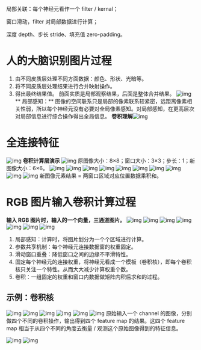 局部关联：每个神经元看作一个 filter / kernal；

窗口滑动，filter 对局部数据进行计算；

深度 depth、步长 stride、填充值 zero-padding。

# 人的大脑识别图片过程

1. 由不同皮质层处理不同方面数据：颜色、形状、光暗等。
2. 将不同皮质层处理结果进行合并映射操作。
3. 得出最终结果值。   前面实质是局部观察结果，后面是整体合并结果。   ![img](https://img-blog.csdnimg.cn/20191103081548572.png?x-oss-process=image/watermark,type_ZmFuZ3poZW5naGVpdGk,shadow_10,text_aHR0cHM6Ly9ibG9nLmNzZG4ubmV0L3dlaXhpbl80NTQwNzY2OA==,size_16,color_FFFFFF,t_70#pic_center)   ** 局部感知：** 图像的空间联系只是局部的像素联系较紧密，远距离像素相关性弱，所以每个神经元没有必要对全局像素感知。对局部感知，在更高层次对局部信息进行综合操作得出全局信息。   **卷积理解**![img](https://img-blog.csdnimg.cn/20191103131156553.png?x-oss-process=image/watermark,type_ZmFuZ3poZW5naGVpdGk,shadow_10,text_aHR0cHM6Ly9ibG9nLmNzZG4ubmV0L3dlaXhpbl80NTQwNzY2OA==,size_16,color_FFFFFF,t_70#pic_center)

# 全连接特征

![img](https://img-blog.csdnimg.cn/20191103131323345.png?x-oss-process=image/watermark,type_ZmFuZ3poZW5naGVpdGk,shadow_10,text_aHR0cHM6Ly9ibG9nLmNzZG4ubmV0L3dlaXhpbl80NTQwNzY2OA==,size_16,color_FFFFFF,t_70#pic_center)   **卷积计算层演示**   ![img](https://img-blog.csdnimg.cn/20191103131401175.png?x-oss-process=image/watermark,type_ZmFuZ3poZW5naGVpdGk,shadow_10,text_aHR0cHM6Ly9ibG9nLmNzZG4ubmV0L3dlaXhpbl80NTQwNzY2OA==,size_16,color_FFFFFF,t_70#pic_center)   原图像大小：8×8；窗口大小：3×3；步长：1；新图像大小：6×6。   ![img](https://img-blog.csdnimg.cn/20191103131419382.png?x-oss-process=image/watermark,type_ZmFuZ3poZW5naGVpdGk,shadow_10,text_aHR0cHM6Ly9ibG9nLmNzZG4ubmV0L3dlaXhpbl80NTQwNzY2OA==,size_16,color_FFFFFF,t_70#pic_center)   ![img](https://img-blog.csdnimg.cn/20191103131718771.png?x-oss-process=image/watermark,type_ZmFuZ3poZW5naGVpdGk,shadow_10,text_aHR0cHM6Ly9ibG9nLmNzZG4ubmV0L3dlaXhpbl80NTQwNzY2OA==,size_16,color_FFFFFF,t_70#pic_center)   ![img](https://img-blog.csdnimg.cn/2019110313173213.png#pic_center)   ![img](https://img-blog.csdnimg.cn/20191103131744310.png#pic_center)   ![img](https://img-blog.csdnimg.cn/20191103131802681.png#pic_center)   ![img](https://img-blog.csdnimg.cn/20191103131812383.png#pic_center)   ![img](https://img-blog.csdnimg.cn/20191103131826706.png#pic_center)   ![img](https://img-blog.csdnimg.cn/20191103131848233.png#pic_center)   ![img](https://img-blog.csdnimg.cn/20191103131855994.png#pic_center)   ![img](https://img-blog.csdnimg.cn/20191103131904228.png#pic_center)   新图像元素结果 = 两窗口区域对应位置数据乘积和。

# RGB 图片输入卷积计算过程

**输入 RGB 图片时，输入的一个向量，三通道图片。**   ![img](https://img-blog.csdnimg.cn/20191103224516812.png#pic_center)   ![img](https://img-blog.csdnimg.cn/20191103224545312.png#pic_center)   ![img](https://img-blog.csdnimg.cn/20191103224554221.png?x-oss-process=image/watermark,type_ZmFuZ3poZW5naGVpdGk,shadow_10,text_aHR0cHM6Ly9ibG9nLmNzZG4ubmV0L3dlaXhpbl80NTQwNzY2OA==,size_16,color_FFFFFF,t_70#pic_center)   ![img](https://img-blog.csdnimg.cn/20191103224605595.png#pic_center)   ![img](https://img-blog.csdnimg.cn/20191103224638167.png#pic_center)   ![img](https://img-blog.csdnimg.cn/20191103224646107.png#pic_center)   ![img](https://img-blog.csdnimg.cn/20191103224717911.png#pic_center)

1. 局部感知：计算时，将图片划分为一个个区域进行计算。
2. 参数共享机制：每个神经元连接数据窗的权重固定。
3. 滑动窗口重叠：降低窗口之间的边缘不平滑特性。
4. 固定每个神经元的连接权重，将神经元看成一个模板（卷积核），即每个卷积核只关注一个特性。从而大大减少计算权重个数。
5. 卷积：一组固定的权重和窗口内数据做矩阵内积后求和的过程。

## 示例：卷积核

![img](https://img-blog.csdnimg.cn/20191103225641148.png?x-oss-process=image/watermark,type_ZmFuZ3poZW5naGVpdGk,shadow_10,text_aHR0cHM6Ly9ibG9nLmNzZG4ubmV0L3dlaXhpbl80NTQwNzY2OA==,size_16,color_FFFFFF,t_70#pic_center)   ![img](https://img-blog.csdnimg.cn/2019110322590013.png#pic_center)   ![img](https://img-blog.csdnimg.cn/20191103225933968.png#pic_center)   ![img](https://img-blog.csdnimg.cn/20191103230011680.png#pic_center)   ![img](https://img-blog.csdnimg.cn/20191103230030202.png#pic_center)   ![img](https://img-blog.csdnimg.cn/20191103230143293.png?x-oss-process=image/watermark,type_ZmFuZ3poZW5naGVpdGk,shadow_10,text_aHR0cHM6Ly9ibG9nLmNzZG4ubmV0L3dlaXhpbl80NTQwNzY2OA==,size_16,color_FFFFFF,t_70#pic_center)   原始输入一个 channel 的图像，分别做四个不同的卷积操作，输出得到四个 feature map 的结果。这四个 feature map 相当于从四个不同的角度去衡量 / 观测这个原始图像得到的特征信息。

![img](https://img-blog.csdnimg.cn/20191103230355528.png?x-oss-process=image/watermark,type_ZmFuZ3poZW5naGVpdGk,shadow_10,text_aHR0cHM6Ly9ibG9nLmNzZG4ubmV0L3dlaXhpbl80NTQwNzY2OA==,size_16,color_FFFFFF,t_70#pic_center)   ![img](https://img-blog.csdnimg.cn/20191103230434146.png?x-oss-process=image/watermark,type_ZmFuZ3poZW5naGVpdGk,shadow_10,text_aHR0cHM6Ly9ibG9nLmNzZG4ubmV0L3dlaXhpbl80NTQwNzY2OA==,size_16,color_FFFFFF,t_70#pic_center)